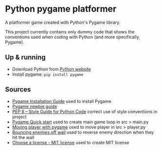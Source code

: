 # Python pygame platformer
A platformer game created with Python's Pygame library. 

This project currently contains only dummy code that shows the conventions used when coding with Python (and more specifically, Pygame).

## Up & running 
- Download Python from [Python website](https://www.python.org/downloads/)
- Install pygame: ```pip install pygame```

## Sources 
- [Pygame Installation Guide](https://www.pygame.org/wiki/GettingStarted) used to install Pygame
- [Pygame newbie guide](https://www.pygame.org/docs/tut/newbieguide.html)
- [PEP 8 – Style Guide for Python Code](https://peps.python.org/pep-0008/) correct use of style conventions in project
- [Pygame Quick start](https://www.pygame.org/docs/) used to create main game loop in src > main.py
- [Moving player with pygame](https://opensource.com/article/17/12/game-python-moving-player) used to move player in src > player.py
- [Bouncing enemies off wall](https://wall-ball.readthedocs.io/en/latest/steps/step01.html) used to reverse enemy direction when they hit the wall
- [Choose a license - MIT license](https://choosealicense.com/licenses/mit/) used to create MIT license